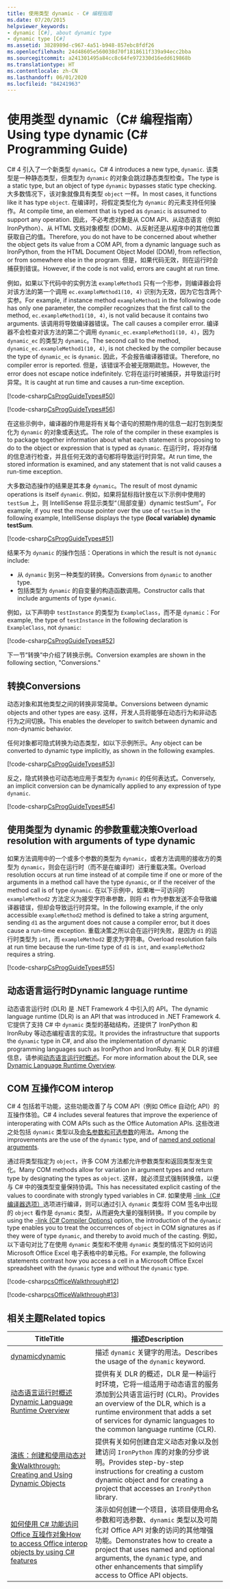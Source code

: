 ```yaml
---
title: 使用类型 dynamic - C# 编程指南
ms.date: 07/20/2015
helpviewer_keywords:
- dynamic [C#], about dynamic type
- dynamic type [C#]
ms.assetid: 3828989d-c967-4a51-b948-857ebc8fdf26
ms.openlocfilehash: 24d48605e560038d70f1818611f339a94ecc2bba
ms.sourcegitcommit: a241301495a84cc8c64fe972330d16edd619868b
ms.translationtype: HT
ms.contentlocale: zh-CN
ms.lasthandoff: 06/01/2020
ms.locfileid: "84241963"
---
```

# <a name="using-type-dynamic-c-programming-guide"></a><span data-ttu-id="c5cd9-102">使用类型 dynamic（C# 编程指南）</span><span class="sxs-lookup"><span data-stu-id="c5cd9-102">Using type dynamic (C# Programming Guide)</span></span>

<span data-ttu-id="c5cd9-103">C# 4 引入了一个新类型 `dynamic`。</span><span class="sxs-lookup"><span data-stu-id="c5cd9-103">C# 4 introduces a new type, `dynamic`.</span></span> <span data-ttu-id="c5cd9-104">该类型是一种静态类型，但类型为 `dynamic` 的对象会跳过静态类型检查。</span><span class="sxs-lookup"><span data-stu-id="c5cd9-104">The type is a static type, but an object of type `dynamic` bypasses static type checking.</span></span> <span data-ttu-id="c5cd9-105">大多数情况下，该对象就像具有类型 `object` 一样。</span><span class="sxs-lookup"><span data-stu-id="c5cd9-105">In most cases, it functions like it has type `object`.</span></span> <span data-ttu-id="c5cd9-106">在编译时，将假定类型化为 `dynamic` 的元素支持任何操作。</span><span class="sxs-lookup"><span data-stu-id="c5cd9-106">At compile time, an element that is typed as `dynamic` is assumed to support any operation.</span></span> <span data-ttu-id="c5cd9-107">因此，不必考虑对象是从 COM API、从动态语言（例如 IronPython）、从 HTML 文档对象模型 (DOM)、从反射还是从程序中的其他位置获取自己的值。</span><span class="sxs-lookup"><span data-stu-id="c5cd9-107">Therefore, you do not have to be concerned about whether the object gets its value from a COM API, from a dynamic language such as IronPython, from the HTML Document Object Model (DOM), from reflection, or from somewhere else in the program.</span></span> <span data-ttu-id="c5cd9-108">但是，如果代码无效，则在运行时会捕获到错误。</span><span class="sxs-lookup"><span data-stu-id="c5cd9-108">However, if the code is not valid, errors are caught at run time.</span></span>

<span data-ttu-id="c5cd9-109">例如，如果以下代码中的实例方法 `exampleMethod1` 只有一个形参，则编译器会将对该方法的第一个调用 `ec.exampleMethod1(10, 4)` 识别为无效，因为它包含两个实参。</span><span class="sxs-lookup"><span data-stu-id="c5cd9-109">For example, if instance method `exampleMethod1` in the following code has only one parameter, the compiler recognizes that the first call to the method, `ec.exampleMethod1(10, 4)`, is not valid because it contains two arguments.</span></span> <span data-ttu-id="c5cd9-110">该调用将导致编译器错误。</span><span class="sxs-lookup"><span data-stu-id="c5cd9-110">The call causes a compiler error.</span></span> <span data-ttu-id="c5cd9-111">编译器不会检查对该方法的第二个调用 `dynamic_ec.exampleMethod1(10, 4)`，因为 `dynamic_ec` 的类型为 `dynamic`。</span><span class="sxs-lookup"><span data-stu-id="c5cd9-111">The second call to the method, `dynamic_ec.exampleMethod1(10, 4)`, is not checked by the compiler because the type of `dynamic_ec` is `dynamic`.</span></span> <span data-ttu-id="c5cd9-112">因此，不会报告编译器错误。</span><span class="sxs-lookup"><span data-stu-id="c5cd9-112">Therefore, no compiler error is reported.</span></span> <span data-ttu-id="c5cd9-113">但是，该错误不会被无限期疏忽。</span><span class="sxs-lookup"><span data-stu-id="c5cd9-113">However, the error does not escape notice indefinitely.</span></span> <span data-ttu-id="c5cd9-114">它将在运行时被捕获，并导致运行时异常。</span><span class="sxs-lookup"><span data-stu-id="c5cd9-114">It is caught at run time and causes a run-time exception.</span></span>

[!code-csharp[CsProgGuideTypes#50](~/samples/snippets/csharp/VS_Snippets_VBCSharp/CsProgGuideTypes/CS/usingdynamic.cs#50)]

[!code-csharp[CsProgGuideTypes#56](~/samples/snippets/csharp/VS_Snippets_VBCSharp/CsProgGuideTypes/CS/usingdynamic.cs#56)]

<span data-ttu-id="c5cd9-115">在这些示例中，编译器的作用是将有关每个语句的预期作用的信息一起打包到类型化为 `dynamic` 的对象或表达式。</span><span class="sxs-lookup"><span data-stu-id="c5cd9-115">The role of the compiler in these examples is to package together information about what each statement is proposing to do to the object or expression that is typed as `dynamic`.</span></span> <span data-ttu-id="c5cd9-116">在运行时，将对存储的信息进行检查，并且任何无效的语句都将导致运行时异常。</span><span class="sxs-lookup"><span data-stu-id="c5cd9-116">At run time, the stored information is examined, and any statement that is not valid causes a run-time exception.</span></span>

<span data-ttu-id="c5cd9-117">大多数动态操作的结果是其本身 `dynamic`。</span><span class="sxs-lookup"><span data-stu-id="c5cd9-117">The result of most dynamic operations is itself `dynamic`.</span></span> <span data-ttu-id="c5cd9-118">例如，如果将鼠标指针放在以下示例中使用的 `testSum` 上，则 IntelliSense 将显示类型“（局部变量）dynamic testSum”。</span><span class="sxs-lookup"><span data-stu-id="c5cd9-118">For example, if you rest the mouse pointer over the use of `testSum` in the following example, IntelliSense displays the type **(local variable) dynamic testSum**.</span></span>

[!code-csharp[CsProgGuideTypes#51](~/samples/snippets/csharp/VS_Snippets_VBCSharp/CsProgGuideTypes/CS/usingdynamic.cs#51)]

<span data-ttu-id="c5cd9-119">结果不为 `dynamic` 的操作包括：</span><span class="sxs-lookup"><span data-stu-id="c5cd9-119">Operations in which the result is not `dynamic` include:</span></span>

* <span data-ttu-id="c5cd9-120">从 `dynamic` 到另一种类型的转换。</span><span class="sxs-lookup"><span data-stu-id="c5cd9-120">Conversions from `dynamic` to another type.</span></span>
* <span data-ttu-id="c5cd9-121">包括类型为 `dynamic` 的自变量的构造函数调用。</span><span class="sxs-lookup"><span data-stu-id="c5cd9-121">Constructor calls that include arguments of type `dynamic`.</span></span>

<span data-ttu-id="c5cd9-122">例如，以下声明中 `testInstance` 的类型为 `ExampleClass`，而不是 `dynamic`：</span><span class="sxs-lookup"><span data-stu-id="c5cd9-122">For example, the type of `testInstance` in the following declaration is `ExampleClass`, not `dynamic`:</span></span>

[!code-csharp[CsProgGuideTypes#52](~/samples/snippets/csharp/VS_Snippets_VBCSharp/CsProgGuideTypes/CS/usingdynamic.cs#52)]

<span data-ttu-id="c5cd9-123">下一节“转换”中介绍了转换示例。</span><span class="sxs-lookup"><span data-stu-id="c5cd9-123">Conversion examples are shown in the following section, "Conversions."</span></span>

## <a name="conversions"></a><span data-ttu-id="c5cd9-124">转换</span><span class="sxs-lookup"><span data-stu-id="c5cd9-124">Conversions</span></span>

<span data-ttu-id="c5cd9-125">动态对象和其他类型之间的转换非常简单。</span><span class="sxs-lookup"><span data-stu-id="c5cd9-125">Conversions between dynamic objects and other types are easy.</span></span> <span data-ttu-id="c5cd9-126">这样，开发人员将能够在动态行为和非动态行为之间切换。</span><span class="sxs-lookup"><span data-stu-id="c5cd9-126">This enables the developer to switch between dynamic and non-dynamic behavior.</span></span>

<span data-ttu-id="c5cd9-127">任何对象都可隐式转换为动态类型，如以下示例所示。</span><span class="sxs-lookup"><span data-stu-id="c5cd9-127">Any object can be converted to dynamic type implicitly, as shown in the following examples.</span></span>

[!code-csharp[CsProgGuideTypes#53](~/samples/snippets/csharp/VS_Snippets_VBCSharp/CsProgGuideTypes/CS/usingdynamic.cs#53)]

<span data-ttu-id="c5cd9-128">反之，隐式转换也可动态地应用于类型为 `dynamic` 的任何表达式。</span><span class="sxs-lookup"><span data-stu-id="c5cd9-128">Conversely, an implicit conversion can be dynamically applied to any expression of type `dynamic`.</span></span>

[!code-csharp[CsProgGuideTypes#54](~/samples/snippets/csharp/VS_Snippets_VBCSharp/CsProgGuideTypes/CS/usingdynamic.cs#54)]

## <a name="overload-resolution-with-arguments-of-type-dynamic"></a><span data-ttu-id="c5cd9-129">使用类型为 dynamic 的参数重载决策</span><span class="sxs-lookup"><span data-stu-id="c5cd9-129">Overload resolution with arguments of type dynamic</span></span>

<span data-ttu-id="c5cd9-130">如果方法调用中的一个或多个参数的类型为 `dynamic`，或者方法调用的接收方的类型为 `dynamic`，则会在运行时（而不是在编译时）进行重载决策。</span><span class="sxs-lookup"><span data-stu-id="c5cd9-130">Overload resolution occurs at run time instead of at compile time if one or more of the arguments in a method call have the type `dynamic`, or if the receiver of the method call is of type `dynamic`.</span></span> <span data-ttu-id="c5cd9-131">在以下示例中，如果唯一可访问的 `exampleMethod2` 方法定义为接受字符串参数，则将 `d1` 作为参数发送不会导致编译器错误，但却会导致运行时异常。</span><span class="sxs-lookup"><span data-stu-id="c5cd9-131">In the following example, if the only accessible `exampleMethod2` method is defined to take a string argument, sending `d1` as the argument does not cause a compiler error, but it does cause a run-time exception.</span></span> <span data-ttu-id="c5cd9-132">重载决策之所以会在运行时失败，是因为 `d1` 的运行时类型为 `int`，而 `exampleMethod2` 要求为字符串。</span><span class="sxs-lookup"><span data-stu-id="c5cd9-132">Overload resolution fails at run time because the run-time type of `d1` is `int`, and `exampleMethod2` requires a string.</span></span>

[!code-csharp[CsProgGuideTypes#55](~/samples/snippets/csharp/VS_Snippets_VBCSharp/CsProgGuideTypes/CS/usingdynamic.cs#55)]

## <a name="dynamic-language-runtime"></a><span data-ttu-id="c5cd9-133">动态语言运行时</span><span class="sxs-lookup"><span data-stu-id="c5cd9-133">Dynamic language runtime</span></span>

<span data-ttu-id="c5cd9-134">动态语言运行时 (DLR) 是 .NET Framework 4 中引入的 API。</span><span class="sxs-lookup"><span data-stu-id="c5cd9-134">The dynamic language runtime (DLR) is an API that was introduced in .NET Framework 4.</span></span> <span data-ttu-id="c5cd9-135">它提供了支持 C# 中 `dynamic` 类型的基础结构，还提供了 IronPython 和 IronRuby 等动态编程语言的实现。</span><span class="sxs-lookup"><span data-stu-id="c5cd9-135">It provides the infrastructure that supports the `dynamic` type in C#, and also the implementation of dynamic programming languages such as IronPython and IronRuby.</span></span> <span data-ttu-id="c5cd9-136">有关 DLR 的详细信息，请参阅[动态语言运行时概述](../../../framework/reflection-and-codedom/dynamic-language-runtime-overview.md)。</span><span class="sxs-lookup"><span data-stu-id="c5cd9-136">For more information about the DLR, see [Dynamic Language Runtime Overview](../../../framework/reflection-and-codedom/dynamic-language-runtime-overview.md).</span></span>

## <a name="com-interop"></a><span data-ttu-id="c5cd9-137">COM 互操作</span><span class="sxs-lookup"><span data-stu-id="c5cd9-137">COM interop</span></span>

<span data-ttu-id="c5cd9-138">C# 4 包括若干功能，这些功能改善了与 COM API（例如 Office 自动化 API）的互操作体验。</span><span class="sxs-lookup"><span data-stu-id="c5cd9-138">C# 4 includes several features that improve the experience of interoperating with COM APIs such as the Office Automation APIs.</span></span> <span data-ttu-id="c5cd9-139">这些改进之处包括 `dynamic` 类型以及[命名参数和可选参数](../classes-and-structs/named-and-optional-arguments.md)的用法。</span><span class="sxs-lookup"><span data-stu-id="c5cd9-139">Among the improvements are the use of the `dynamic` type, and of [named and optional arguments](../classes-and-structs/named-and-optional-arguments.md).</span></span>

<span data-ttu-id="c5cd9-140">通过将类型指定为 `object`，许多 COM 方法都允许参数类型和返回类型发生变化。</span><span class="sxs-lookup"><span data-stu-id="c5cd9-140">Many COM methods allow for variation in argument types and return type by designating the types as `object`.</span></span> <span data-ttu-id="c5cd9-141">这样，就必须显式强制转换值，以便与 C# 中的强类型变量保持协调。</span><span class="sxs-lookup"><span data-stu-id="c5cd9-141">This has necessitated explicit casting of the values to coordinate with strongly typed variables in C#.</span></span> <span data-ttu-id="c5cd9-142">如果使用 [-link（C# 编译器选项）](../../language-reference/compiler-options/link-compiler-option.md)选项进行编译，则可以通过引入 `dynamic` 类型将 COM 签名中出现的 `object` 看作是 `dynamic` 类型，从而避免大量的强制转换。</span><span class="sxs-lookup"><span data-stu-id="c5cd9-142">If you compile by using the [-link (C# Compiler Options)](../../language-reference/compiler-options/link-compiler-option.md) option, the introduction of the `dynamic` type enables you to treat the occurrences of `object` in COM signatures as if they were of type `dynamic`, and thereby to avoid much of the casting.</span></span> <span data-ttu-id="c5cd9-143">例如，以下语句对比了在使用 `dynamic` 类型和不使用 `dynamic` 类型的情况下如何访问 Microsoft Office Excel 电子表格中的单元格。</span><span class="sxs-lookup"><span data-stu-id="c5cd9-143">For example, the following statements contrast how you access a cell in a Microsoft Office Excel spreadsheet with the `dynamic` type and without the `dynamic` type.</span></span>

[!code-csharp[csOfficeWalkthrough#12](~/samples/snippets/csharp/VS_Snippets_VBCSharp/csofficewalkthrough/cs/thisaddin.cs#12)]

[!code-csharp[csOfficeWalkthrough#13](~/samples/snippets/csharp/VS_Snippets_VBCSharp/csofficewalkthrough/cs/thisaddin.cs#13)]

## <a name="related-topics"></a><span data-ttu-id="c5cd9-144">相关主题</span><span class="sxs-lookup"><span data-stu-id="c5cd9-144">Related topics</span></span>

|<span data-ttu-id="c5cd9-145">Title</span><span class="sxs-lookup"><span data-stu-id="c5cd9-145">Title</span></span>|<span data-ttu-id="c5cd9-146">描述</span><span class="sxs-lookup"><span data-stu-id="c5cd9-146">Description</span></span>|
|-----------|-----------------|
|[<span data-ttu-id="c5cd9-147">dynamic</span><span class="sxs-lookup"><span data-stu-id="c5cd9-147">dynamic</span></span>](../../language-reference/builtin-types/reference-types.md)|<span data-ttu-id="c5cd9-148">描述 `dynamic` 关键字的用法。</span><span class="sxs-lookup"><span data-stu-id="c5cd9-148">Describes the usage of the `dynamic` keyword.</span></span>|
|[<span data-ttu-id="c5cd9-149">动态语言运行时概述</span><span class="sxs-lookup"><span data-stu-id="c5cd9-149">Dynamic Language Runtime Overview</span></span>](../../../framework/reflection-and-codedom/dynamic-language-runtime-overview.md)|<span data-ttu-id="c5cd9-150">提供有关 DLR 的概述，DLR 是一种运行时环境，它将一组适用于动态语言的服务添加到公共语言运行时 (CLR)。</span><span class="sxs-lookup"><span data-stu-id="c5cd9-150">Provides an overview of the DLR, which is a runtime environment that adds a set of services for dynamic languages to the common language runtime (CLR).</span></span>|
|[<span data-ttu-id="c5cd9-151">演练：创建和使用动态对象</span><span class="sxs-lookup"><span data-stu-id="c5cd9-151">Walkthrough: Creating and Using Dynamic Objects</span></span>](walkthrough-creating-and-using-dynamic-objects.md)|<span data-ttu-id="c5cd9-152">提供有关如何创建自定义动态对象以及创建访问 `IronPython` 库的对象的分步说明。</span><span class="sxs-lookup"><span data-stu-id="c5cd9-152">Provides step-by-step instructions for creating a custom dynamic object and for creating a project that accesses an `IronPython` library.</span></span>|
|[<span data-ttu-id="c5cd9-153">如何使用 C# 功能访问 Office 互操作对象</span><span class="sxs-lookup"><span data-stu-id="c5cd9-153">How to access Office interop objects by using C# features</span></span>](../interop/how-to-access-office-onterop-objects.md)|<span data-ttu-id="c5cd9-154">演示如何创建一个项目，该项目使用命名参数和可选参数、`dynamic` 类型以及可简化对 Office API 对象的访问的其他增强功能。</span><span class="sxs-lookup"><span data-stu-id="c5cd9-154">Demonstrates how to create a project that uses named and optional arguments, the `dynamic` type, and other enhancements that simplify access to Office API objects.</span></span>|
